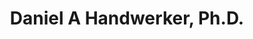 ---
title: "Daniel A Handwerker, Ph.D."
presenter_id: daniel_handwerker
permalink: /member_full_presentations/daniel_handwerker
layout: member_all_presentations
---